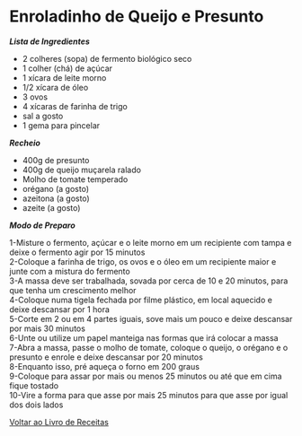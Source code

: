 # Enroladinho de Queijo e Presunto

_**Lista de Ingredientes**_

* 2 colheres (sopa) de fermento biológico seco
* 1 colher (chá) de açúcar
* 1 xícara de leite morno
* 1/2 xícara de óleo
* 3 ovos
* 4 xícaras de farinha de trigo
* sal a gosto
* 1 gema para pincelar

_**Recheio**_

* 400g de presunto
* 400g de queijo muçarela ralado
* Molho de tomate temperado
* orégano (a gosto)
* azeitona (a gosto)
* azeite (a gosto)

_**Modo de Preparo**_

1-Misture o fermento, açúcar e o leite morno em um recipiente com tampa e deixe o fermento agir por 15 minutos<br>
2-Coloque a farinha de trigo, os ovos e o óleo em um recipiente maior e junte com a mistura do fermento<br>
3-A massa deve ser trabalhada, sovada por cerca de 10 e 20 minutos, para que tenha um crescimento melhor<br>
4-Coloque numa tigela fechada por filme plástico, em local aquecido e deixe descansar por 1 hora<br>
5-Corte em 2 ou em 4 partes iguais, sove mais um pouco e deixe descansar por mais 30 minutos<br>
6-Unte ou utilize um papel manteiga nas formas que irá colocar a massa<br>
7-Abra a massa, passe o molho de tomate, coloque o queijo, o orégano e o presunto e enrole e deixe descansar por 20 minutos<br>
8-Enquanto isso, pré aqueça o forno em 200 graus<br>
9-Coloque para assar por mais ou menos 25 minutos ou até que em cima fique tostado<br>
10-Vire a forma para que asse por mais 25 minutos para que asse por igual dos dois lados<br>


[Voltar ao Livro de Receitas](https://github.com/ERC885555/livro-receitas)